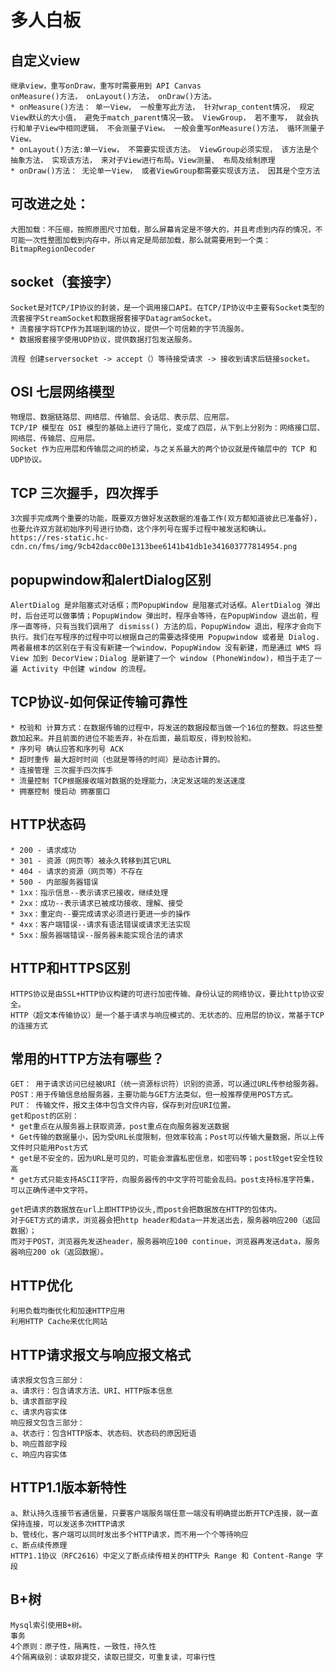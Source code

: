# 多人白板
## 自定义view
    继承view，重写onDraw，重写时需要用到 API Canvas
    onMeasure()方法， onLayout()方法， onDraw()方法。
    * onMeasure()方法： 单一View， 一般重写此方法， 针对wrap_content情况， 规定View默认的大小值， 避免于match_parent情况一致。 ViewGroup， 若不重写， 就会执行和单子View中相同逻辑， 不会测量子View。 一般会重写onMeasure()方法， 循环测量子View。
    * onLayout()方法:单一View， 不需要实现该方法。 ViewGroup必须实现， 该方法是个抽象方法， 实现该方法， 来对子View进行布局。View测量、 布局及绘制原理
    * onDraw()方法： 无论单一View， 或者ViewGroup都需要实现该方法， 因其是个空方法
## 可改进之处：
    大图加载：不压缩，按照原图尺寸加载，那么屏幕肯定是不够大的，并且考虑到内存的情况，不可能一次性整图加载到内存中，所以肯定是局部加载，那么就需要用到一个类： BitmapRegionDecoder
    

## socket（套接字）
    Socket是对TCP/IP协议的封装，是一个调用接口API。在TCP/IP协议中主要有Socket类型的流套接字StreamSocket和数据报套接字DatagramSocket。
    * 流套接字将TCP作为其端到端的协议，提供一个可信赖的字节流服务。
    * 数据报套接字使用UDP协议，提供数据打包发送服务。

    流程 创建serversocket -> accept（）等待接受请求 -> 接收到请求后链接socket。
## OSI 七层网络模型
    物理层、数据链路层、网络层、传输层、会话层、表示层、应用层。
    TCP/IP 模型在 OSI 模型的基础上进行了简化，变成了四层，从下到上分别为：网络接口层、网络层、传输层、应用层。
    Socket 作为应用层和传输层之间的桥梁，与之关系最大的两个协议就是传输层中的 TCP 和 UDP协议。
## TCP 三次握手，四次挥手
    3次握手完成两个重要的功能，既要双方做好发送数据的准备工作(双方都知道彼此已准备好)，也要允许双方就初始序列号进行协商，这个序列号在握手过程中被发送和确认。
    https://res-static.hc-cdn.cn/fms/img/9cb42dacc00e1313bee6141b41db1e341603777814954.png
## popupwindow和alertDialog区别
    AlertDialog 是非阻塞式对话框；而PopupWindow 是阻塞式对话框。AlertDialog 弹出时，后台还可以做事情；PopupWindow 弹出时，程序会等待，在PopupWindow 退出前，程序一直等待，只有当我们调用了 dismiss() 方法的后，PopupWindow 退出，程序才会向下执行。我们在写程序的过程中可以根据自己的需要选择使用 Popupwindow 或者是 Dialog.
    两者最根本的区别在于有没有新建一个window，PopupWindow 没有新建，而是通过 WMS 将 View 加到 DecorView；Dialog 是新建了一个 window (PhoneWindow)，相当于走了一遍 Activity 中创建 window 的流程。
## TCP协议-如何保证传输可靠性
    * 校验和 计算方式：在数据传输的过程中，将发送的数据段都当做一个16位的整数。将这些整数加起来。并且前面的进位不能丢弃，补在后面，最后取反，得到校验和。
    * 序列号 确认应答和序列号 ACK
    * 超时重传 最大超时时间（也就是等待的时间）是动态计算的。
    * 连接管理 三次握手四次挥手
    * 流量控制 TCP根据接收端对数据的处理能力，决定发送端的发送速度
    * 拥塞控制 慢启动 拥塞窗口
## HTTP状态码
    * 200 - 请求成功
    * 301 - 资源（网页等）被永久转移到其它URL
    * 404 - 请求的资源（网页等）不存在
    * 500 - 内部服务器错误
    * 1xx：指示信息--表示请求已接收，继续处理
    * 2xx：成功--表示请求已被成功接收、理解、接受
    * 3xx：重定向--要完成请求必须进行更进一步的操作
    * 4xx：客户端错误--请求有语法错误或请求无法实现
    * 5xx：服务器端错误--服务器未能实现合法的请求
## HTTP和HTTPS区别
    HTTPS协议是由SSL+HTTP协议构建的可进行加密传输、身份认证的网络协议，要比http协议安全。
    HTTP（超文本传输协议）是一个基于请求与响应模式的、无状态的、应用层的协议，常基于TCP的连接方式
## 常用的HTTP方法有哪些？
    GET： 用于请求访问已经被URI（统一资源标识符）识别的资源，可以通过URL传参给服务器。
    POST：用于传输信息给服务器，主要功能与GET方法类似，但一般推荐使用POST方式。
    PUT： 传输文件，报文主体中包含文件内容，保存到对应URI位置。
    get和post的区别：
    * get重点在从服务器上获取资源，post重点在向服务器发送数据
    * Get传输的数据量小，因为受URL长度限制，但效率较高；Post可以传输大量数据，所以上传文件时只能用Post方式
    * get是不安全的，因为URL是可见的，可能会泄露私密信息，如密码等；post较get安全性较高
    * get方式只能支持ASCII字符，向服务器传的中文字符可能会乱码。post支持标准字符集，可以正确传递中文字符。
    
    get把请求的数据放在url上即HTTP协议头,而post会把数据放在HTTP的包体内。
    对于GET方式的请求，浏览器会把http header和data一并发送出去，服务器响应200（返回数据）；
    而对于POST，浏览器先发送header，服务器响应100 continue，浏览器再发送data，服务器响应200 ok（返回数据）。
## HTTP优化
    利用负载均衡优化和加速HTTP应用
    利用HTTP Cache来优化网站
## HTTP请求报文与响应报文格式
    请求报文包含三部分：
    a、请求行：包含请求方法、URI、HTTP版本信息
    b、请求首部字段
    c、请求内容实体
    响应报文包含三部分：
    a、状态行：包含HTTP版本、状态码、状态码的原因短语
    b、响应首部字段
    c、响应内容实体
## HTTP1.1版本新特性
    a、默认持久连接节省通信量，只要客户端服务端任意一端没有明确提出断开TCP连接，就一直保持连接，可以发送多次HTTP请求
    b、管线化，客户端可以同时发出多个HTTP请求，而不用一个个等待响应
    c、断点续传原理
    HTTP1.1协议（RFC2616）中定义了断点续传相关的HTTP头 Range 和 Content-Range 字段
## B+树
    Mysql索引使用B+树。
    事务
    4个原则：原子性，隔离性，一致性，持久性
    4个隔离级别：读取非提交，读取已提交，可重复读，可串行性
